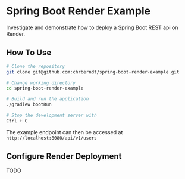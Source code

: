 # Spring Boot Render Example

Investigate and demonstrate how to deploy a Spring Boot REST api on Render.

## How To Use

```bash	
# Clone the repository
git clone git@github.com:chrberndt/spring-boot-render-example.git

# Change working directory
cd spring-boot-render-example

# Build and run the application
./gradlew bootRun

# Stop the development server with
Ctrl + C
```

The example endpoint can then be accessed at `http://localhost:8080/api/v1/users`

## Configure Render Deployment

TODO
